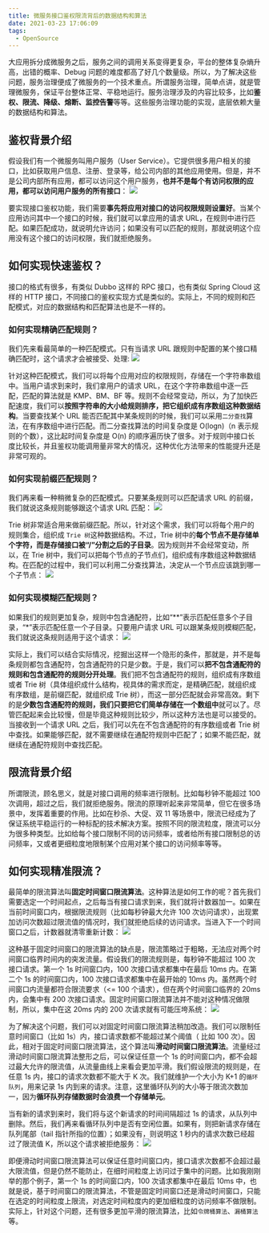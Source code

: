 ```yaml
---
title: 微服务接口鉴权限流背后的数据结构和算法
date: 2021-03-23 17:06:09
tags:
  - OpenSource
---
```

大应用拆分成微服务之后，服务之间的调用关系变得更复杂，平台的整体复杂熵升高，出错的概率、Debug 问题的难度都高了好几个数量级。所以，为了解决这些问题，服务治理便成了微服务的一个技术重点。所谓服务治理，简单点讲，就是管理微服务，保证平台整体正常、平稳地运行。服务治理涉及的内容比较多，比如**鉴权、限流、降级、熔断、监控告警**等等。这些服务治理功能的实现，底层依赖大量的数据结构和算法。

## 鉴权背景介绍
假设我们有一个微服务叫用户服务（User Service）。它提供很多用户相关的接口，比如获取用户信息、注册、登录等，给公司内部的其他应用使用。但是，并不是公司内部所有应用，都可以访问这个用户服务，**也并不是每个有访问权限的应用，都可以访问用户服务的所有接口**：
![](https://raw.githubusercontent.com/necusjz/p/master/OpenSource/geek/09.png)

要实现接口鉴权功能，我们需要**事先将应用对接口的访问权限规则设置好**。当某个应用访问其中一个接口的时候，我们就可以拿应用的请求 URL，在规则中进行匹配。如果匹配成功，就说明允许访问；如果没有可以匹配的规则，那就说明这个应用没有这个接口的访问权限，我们就拒绝服务。
<!--more-->

## 如何实现快速鉴权？
接口的格式有很多，有类似 Dubbo 这样的 RPC 接口，也有类似 Spring Cloud 这样的 HTTP 接口，不同接口的鉴权实现方式是类似的。实际上，不同的规则和匹配模式，对应的数据结构和匹配算法也是不一样的。

### 如何实现精确匹配规则？
我们先来看最简单的一种匹配模式。只有当请求 URL 跟规则中配置的某个接口精确匹配时，这个请求才会被接受、处理:
![](https://raw.githubusercontent.com/necusjz/p/master/OpenSource/geek/10.png)

针对这种匹配模式，我们可以将每个应用对应的权限规则，存储在一个字符串数组中。当用户请求到来时，我们拿用户的请求 URL，在这个字符串数组中逐一匹配，匹配的算法就是 KMP、BM、BF 等。规则不会经常变动，所以，为了加快匹配速度，我们可以**按照字符串的大小给规则排序，把它组织成有序数组这种数据结构**。当要查找某个 URL 能否匹配其中某条规则的时候，我们可以采用`二分查找`算法，在有序数组中进行匹配。而二分查找算法的时间复杂度是 O(logn)（n 表示规则的个数），这比起时间复杂度是 O(n) 的顺序遍历快了很多。对于规则中接口长度比较长，并且鉴权功能调用量非常大的情况，这种优化方法带来的性能提升还是非常可观的。

### 如何实现前缀匹配规则？
我们再来看一种稍微复杂的匹配模式。只要某条规则可以匹配请求 URL 的前缀，我们就说这条规则能够跟这个请求 URL 匹配：
![](https://raw.githubusercontent.com/necusjz/p/master/OpenSource/geek/11.png)

Trie 树非常适合用来做前缀匹配。所以，针对这个需求，我们可以将每个用户的规则集合，组织成 `Trie 树`这种数据结构。不过，Trie 树中的**每个节点不是存储单个字符，而是存储接口被“/”分割之后的子目录**。因为规则并不会经常变动，所以，在 Trie 树中，我们可以把每个节点的子节点们，组织成有序数组这种数据结构。在匹配的过程中，我们可以利用二分查找算法，决定从一个节点应该跳到哪一个子节点：
![](https://raw.githubusercontent.com/necusjz/p/master/OpenSource/geek/12.png)

### 如何实现模糊匹配规则？
如果我们的规则更加复杂，规则中包含通配符，比如“\*\*”表示匹配任意多个子目录，“\*”表示匹配任意一个子目录。只要用户请求 URL 可以跟某条规则模糊匹配，我们就说这条规则适用于这个请求：
![](https://raw.githubusercontent.com/necusjz/p/master/OpenSource/geek/13.png)

实际上，我们可以结合实际情况，挖掘出这样一个隐形的条件，那就是，并不是每条规则都包含通配符，包含通配符的只是少数。于是，我们可以**把不包含通配符的规则和包含通配符的规则分开处理**。我们把不包含通配符的规则，组织成有序数组或者 Trie 树（具体组织成什么结构，视具体的需求而定，是精确匹配，就组织成有序数组，是前缀匹配，就组织成 Trie 树），而这一部分匹配就会非常高效。剩下的是**少数包含通配符的规则，我们只要把它们简单存储在一个数组中**就可以了。尽管匹配起来会比较慢，但是毕竟这种规则比较少，所以这种方法也是可以接受的。当接收到一个请求 URL 之后，我们可以先在不包含通配符的有序数组或者 Trie 树中查找。如果能够匹配，就不需要继续在通配符规则中匹配了；如果不能匹配，就继续在通配符规则中查找匹配。

## 限流背景介绍
所谓限流，顾名思义，就是对接口调用的频率进行限制。比如每秒钟不能超过 100 次调用，超过之后，我们就拒绝服务。限流的原理听起来非常简单，但它在很多场景中，发挥着重要的作用。比如在秒杀、大促、双 11 等场景中，限流已经成为了保证系统平稳运行的一种标配的技术解决方案。按照不同的限流粒度，限流可以分为很多种类型。比如给每个接口限制不同的访问频率，或者给所有接口限制总的访问频率，又或者更细粒度地限制某个应用对某个接口的访问频率等等。

## 如何实现精准限流？
最简单的限流算法叫**固定时间窗口限流算法**。这种算法是如何工作的呢？首先我们需要选定一个时间起点，之后每当有接口请求到来，我们就将计数器加一。如果在当前时间窗口内，根据限流规则（比如每秒钟最大允许 100 次访问请求），出现累加访问次数超过限流值的情况时，我们就拒绝后续的访问请求。当进入下一个时间窗口之后，计数器就清零重新计数：
![](https://raw.githubusercontent.com/necusjz/p/master/OpenSource/geek/14.png)

这种基于固定时间窗口的限流算法的缺点是，限流策略过于粗略，无法应对两个时间窗口临界时间内的突发流量。假设我们的限流规则是，每秒钟不能超过 100 次接口请求。第一个 1s 时间窗口内，100 次接口请求都集中在最后 10ms 内。在第二个 1s 的时间窗口内，100 次接口请求都集中在最开始的 10ms 内。虽然两个时间窗口内流量都符合限流要求（<= 100 个请求），但在两个时间窗口临界的 20ms 内，会集中有 200 次接口请求。固定时间窗口限流算法并不能对这种情况做限制，所以，集中在这 20ms 内的 200 次请求就有可能压垮系统：
![](https://raw.githubusercontent.com/necusjz/p/master/OpenSource/geek/15.png)

为了解决这个问题，我们可以对固定时间窗口限流算法稍加改造。我们可以限制任意时间窗口（比如 1s）内，接口请求数都不能超过某个阈值（ 比如 100 次）。因此，相对于固定时间窗口限流算法，这个算法叫**滑动时间窗口限流算法**。流量经过滑动时间窗口限流算法整形之后，可以保证任意一个 1s 的时间窗口内，都不会超过最大允许的限流值，从流量曲线上来看会更加平滑。我们假设限流的规则是，在任意 1s 内，接口的请求次数都不能大于 K 次。我们就维护一个大小为 K+1 的`循环队列`，用来记录 1s 内到来的请求。注意，这里循环队列的大小等于限流次数加一，因为**循环队列存储数据时会浪费一个存储单元**。

当有新的请求到来时，我们将与这个新请求的时间间隔超过 1s 的请求，从队列中删除。然后，我们再来看循环队列中是否有空闲位置。如果有，则把新请求存储在队列尾部（tail 指针所指的位置）；如果没有，则说明这 1 秒内的请求次数已经超过了限流值 K，所以这个请求被拒绝服务：
![](https://raw.githubusercontent.com/necusjz/p/master/OpenSource/geek/16.png)

即便滑动时间窗口限流算法可以保证任意时间窗口内，接口请求次数都不会超过最大限流值，但是仍然不能防止，在细时间粒度上访问过于集中的问题。比如我刚刚举的那个例子，第一个 1s 的时间窗口内，100 次请求都集中在最后 10ms 中，也就是说，基于时间窗口的限流算法，不管是固定时间窗口还是滑动时间窗口，只能在选定的时间粒度上限流，对选定时间粒度内的更加细粒度的访问频率不做限制。实际上，针对这个问题，还有很多更加平滑的限流算法，比如`令牌桶算法`、`漏桶算法`等。
